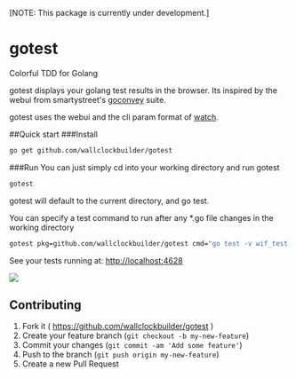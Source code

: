[NOTE: This package is currently under development.]

# gotest
Colorful TDD for Golang

gotest displays your golang test results in the browser.
Its inspired by the webui from smartystreet's [goconvey](https://github.com/smartystreets/goconvey) suite.

gotest uses the webui and the cli param format of [watch](github.com/eaburns/watch).

##Quick start
###Install
```bash
go get github.com/wallclockbuilder/gotest
```

###Run
You can just simply cd into your working directory and run gotest
```bash
gotest
```
gotest will default to the current directory, and go test.

You can specify a test command to run after any *.go file changes in the working directory
```bash
gotest pkg=github.com/wallclockbuilder/gotest cmd="go test -v wif_test.go"
```

See your tests running at: [http://localhost:4628](http://localhost:4628)


![](https://cdn-images-2.medium.com/max/600/1*_SxyPZYd5i_ss1KomYmJMg.png)

## Contributing
1. Fork it ( https://github.com/wallclockbuilder/gotest )
2. Create your feature branch (`git checkout -b my-new-feature`)
3. Commit your changes (`git commit -am 'Add some feature'`)
4. Push to the branch (`git push origin my-new-feature`)
5. Create a new Pull Request
